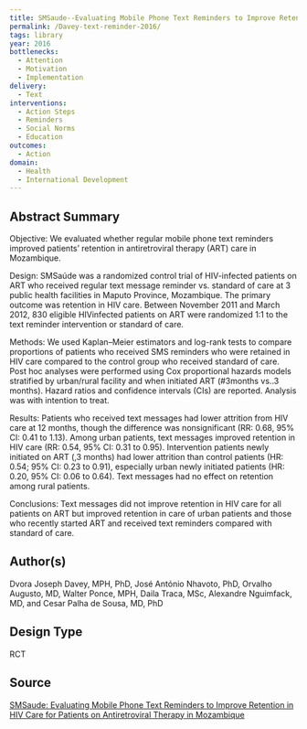 ```yaml
---
title: SMSaude--Evaluating Mobile Phone Text Reminders to Improve Retention in HIV Care for Patients on Antiretroviral Therapy in Mozambique
permalink: /Davey-text-reminder-2016/
tags: library 
year: 2016
bottlenecks: 
  - Attention 
  - Motivation
  - Implementation
delivery:  
  - Text 
interventions:  
  - Action Steps 
  - Reminders 
  - Social Norms  
  - Education 
outcomes: 
  - Action 
domain: 
  - Health 
  - International Development 
---
```

## Abstract Summary

Objective: We evaluated whether regular mobile phone text
reminders improved patients’ retention in antiretroviral therapy
(ART) care in Mozambique.

Design: SMSaúde was a randomized control trial of HIV-infected
patients on ART who received regular text message reminder vs.
standard of care at 3 public health facilities in Maputo Province,
Mozambique. The primary outcome was retention in HIV care.
Between November 2011 and March 2012, 830 eligible HIVinfected
patients on ART were randomized 1:1 to the text reminder
intervention or standard of care.

Methods: We used Kaplan–Meier estimators and log-rank tests to
compare proportions of patients who received SMS reminders who were
retained in HIV care compared to the control group who received
standard of care. Post hoc analyses were performed using Cox
proportional hazards models stratified by urban/rural facility and when
initiated ART (#3months vs..3 months). Hazard ratios and confidence
intervals (CIs) are reported. Analysis was with intention to treat.

Results: Patients who received text messages had lower attrition
from HIV care at 12 months, though the difference was nonsignificant
(RR: 0.68, 95% CI: 0.41 to 1.13). Among urban patients,
text messages improved retention in HIV care (RR: 0.54, 95% CI:
0.31 to 0.95). Intervention patients newly initiated on ART (,3
months) had lower attrition than control patients (HR: 0.54; 95% CI:
0.23 to 0.91), especially urban newly initiated patients (HR: 0.20,
95% CI: 0.06 to 0.64). Text messages had no effect on retention
among rural patients.

Conclusions: Text messages did not improve retention in HIV care
for all patients on ART but improved retention in care of urban
patients and those who recently started ART and received text
reminders compared with standard of care.

## Author(s)

Dvora Joseph Davey, MPH, PhD, José António Nhavoto, PhD,
Orvalho Augusto, MD, Walter Ponce, MPH, Daila Traca, MSc,
Alexandre Nguimfack, MD, and Cesar Palha de Sousa, MD, PhD

## Design Type

RCT

## Source

<a href="https://www.researchgate.net/profile/Dvora_Joseph_Davey/publication/304185465_SMSaude_Evaluating_Mobile_Phone_Text_Reminders_to_Improve_Retention_in_HIV_Care_for_Patients_on_Antiretroviral_Therapy_in_Mozambique/links/579726c908ae33e89faea408.pdf">SMSaude: Evaluating Mobile Phone Text Reminders to Improve Retention in HIV Care for Patients on Antiretroviral Therapy in Mozambique</a>
